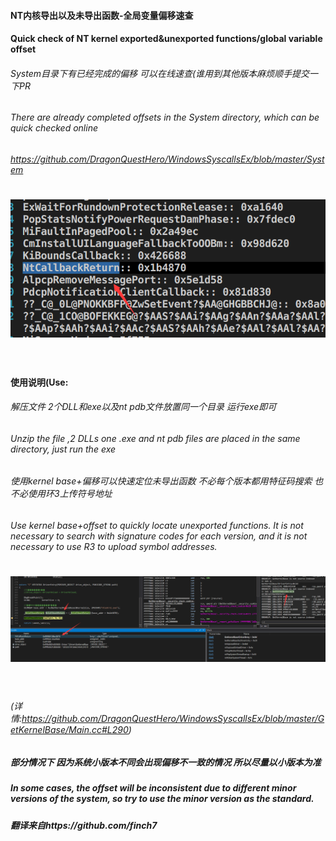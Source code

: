 #### NT内核导出以及未导出函数-全局变量偏移速查

#### Quick check of NT kernel exported&unexported functions/global variable offset

###### System目录下有已经完成的偏移 可以在线速查(谁用到其他版本麻烦顺手提交一下PR

###### There are already completed offsets in the System directory, which can be quick checked online

###### https://github.com/DragonQuestHero/WindowsSyscallsEx/blob/master/System

<h1 align="center">
	<img src="0.png" >
	<br>
	<br>
</h1>

#### 使用说明(Use:

###### 解压文件 2个DLL和exe以及nt pdb文件放置同一个目录 运行exe即可

###### Unzip the file ,2 DLLs one .exe and nt pdb files are placed in the same directory, just run the exe

###### 使用kernel base+偏移可以快速定位未导出函数 不必每个版本都用特征码搜索 也不必使用环3上传符号地址

###### Use kernel base+offset to quickly locate unexported functions. It is not necessary to search with signature codes for each version, and it is not necessary to use R3 to upload symbol addresses.

<h1 align="center">
	<img src="1.png" >
	<br>
	<br>
</h1>

###### (详情:https://github.com/DragonQuestHero/WindowsSyscallsEx/blob/master/GetKernelBase/Main.cc#L290)

##### 部分情况下 因为系统小版本不同会出现偏移不一致的情况 所以尽量以小版本为准

##### In some cases, the offset will be inconsistent due to different minor versions of the system, so try to use the minor version as the standard.


##### 翻译来自https://github.com/finch7

